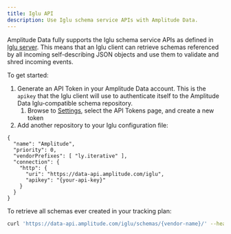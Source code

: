 ```yaml
---
title: Iglu API
description: Use Iglu schema service APIs with Amplitude Data. 
---
```


Amplitude Data fully supports the Iglu schema service APIs as defined in [Iglu server](https://github.com/snowplow/iglu/wiki/Iglu-server#1-the-schema-service-apischemas). This means that an Iglu client can retrieve schemas referenced by all incoming self-describing JSON objects and use them to validate and shred incoming events.

To get started:

1. Generate an API Token in your Amplitude Data account. This is the `apikey` that the Iglu client will use to authenticate itself to the Amplitude Data Iglu-compatible schema repository.
    1. Browse to [Settings](https://data.amplitude.com/settings), select the API Tokens page, and create a new token
2. Add another repository to your Iglu configuration file:

```tsx
{
  "name": "Amplitude",
  "priority": 0,
  "vendorPrefixes": [ "ly.iterative" ],
  "connection": {
    "http": {
      "uri": "https://data-api.amplitude.com/iglu",
      "apikey": "{your-api-key}"
    }
  }
}
```

To retrieve all schemas ever created in your tracking plan:

```bash
curl 'https://data-api.amplitude.com/iglu/schemas/{vendor-name}/' --header 'apikey: {your-api-key}'
```
